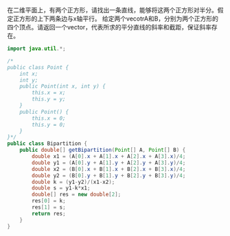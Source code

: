 在二维平面上，有两个正方形，请找出一条直线，能够将这两个正方形对半分。假定正方形的上下两条边与x轴平行。
给定两个vecotrA和B，分别为两个正方形的四个顶点。请返回一个vector，代表所求的平分直线的斜率和截距，保证斜率存在。

```java
import java.util.*;

/*
public class Point {
    int x;
    int y;
    public Point(int x, int y) {
        this.x = x;
        this.y = y;
    }
    public Point() {
        this.x = 0;
        this.y = 0;
    }
}*/
public class Bipartition {
    public double[] getBipartition(Point[] A, Point[] B) {
        double x1 = (A[0].x + A[1].x + A[2].x + A[3].x)/4;
        double y1 = (A[0].y + A[1].y + A[2].y + A[3].y)/4;
        double x2 = (B[0].x + B[1].x + B[2].x + B[3].x)/4;
        double y2 = (B[0].y + B[1].y + B[2].y + B[3].y)/4;
        double k = (y1-y2)/(x1-x2);
        double s = y1-k*x1;
        double[] res = new double[2];
        res[0] = k;
        res[1] = s;
        return res;
    }
}
```
